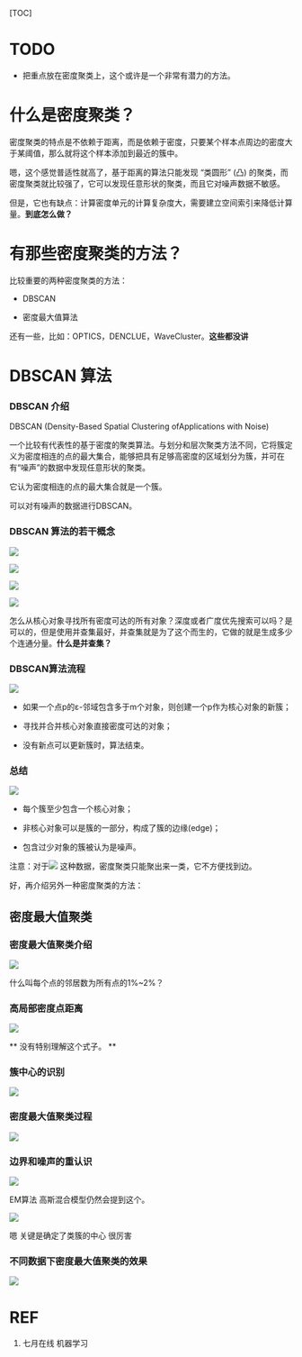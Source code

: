 [TOC]


# TODO


  * 把重点放在密度聚类上，这个或许是一个非常有潜力的方法。








# 什么是密度聚类？


密度聚类的特点是不依赖于距离，而是依赖于密度，只要某个样本点周边的密度大于某阈值，那么就将这个样本添加到最近的簇中。

嗯，这个感觉普适性就高了，基于距离的算法只能发现 “类圆形” (凸) 的聚类，而密度聚类就比较强了，它可以发现任意形状的聚类，而且它对噪声数据不敏感。

但是，它也有缺点：计算密度单元的计算复杂度大，需要建立空间索引来降低计算量。**到底怎么做？**




# 有那些密度聚类的方法？


比较重要的两种密度聚类的方法：




  * DBSCAN

  * 密度最大值算法


还有一些，比如：OPTICS，DENCLUE，WaveCluster。**这些都没讲**






# DBSCAN 算法


### DBSCAN 介绍


DBSCAN (Density-Based Spatial Clustering ofApplications with Noise)

一个比较有代表性的基于密度的聚类算法。与划分和层次聚类方法不同，它将簇定义为密度相连的点的最大集合，能够把具有足够高密度的区域划分为簇，并可在有“噪声”的数据中发现任意形状的聚类。

它认为密度相连的点的最大集合就是一个簇。

可以对有噪声的数据进行DBSCAN。


### DBSCAN 算法的若干概念




![](http://106.15.37.116/wp-content/uploads/2018/03/img_5abd16c6d0420.png)




![](http://106.15.37.116/wp-content/uploads/2018/03/img_5abd16d440786.png)




![](http://106.15.37.116/wp-content/uploads/2018/03/img_5abd16d90a3d5.png)




![](http://106.15.37.116/wp-content/uploads/2018/03/img_5abd16ddd87e2.png)


怎么从核心对象寻找所有密度可达的所有对象？深度或者广度优先搜索可以吗？是可以的，但是使用并查集最好，并查集就是为了这个而生的，它做的就是生成多少个连通分量。**什么是并查集？**


### DBSCAN算法流程



![](http://106.15.37.116/wp-content/uploads/2018/04/img_5ae19a19e41df.png)






  * 如果一个点p的ε-邻域包含多于m个对象，则创建一个p作为核心对象的新簇；

  * 寻找并合并核心对象直接密度可达的对象；

  * 没有新点可以更新簇时，算法结束。




### 总结


![](http://106.15.37.116/wp-content/uploads/2018/04/img_5ae19a2f99ba4.png)




  * 每个簇至少包含一个核心对象；

  * 非核心对象可以是簇的一部分，构成了簇的边缘(edge)；

  * 包含过少对象的簇被认为是噪声。


注意：对于![](http://106.15.37.116/wp-content/uploads/2018/04/img_5ae19aa5e0215.png) 这种数据，密度聚类只能聚出来一类，它不方便找到边。

好，再介绍另外一种密度聚类的方法：


## 密度最大值聚类




### 密度最大值聚类介绍




![](http://106.15.37.116/wp-content/uploads/2018/03/img_5abd1742ab965.png)


什么叫每个点的邻居数为所有点的1%~2%？


### 高局部密度点距离




![](http://106.15.37.116/wp-content/uploads/2018/03/img_5abd1751c49a4.png)


** 没有特别理解这个式子。 **


### 簇中心的识别




![](http://106.15.37.116/wp-content/uploads/2018/03/img_5abd175ee56cf.png)





### 密度最大值聚类过程




![](http://106.15.37.116/wp-content/uploads/2018/03/img_5abda19c0981f.png)





### 边界和噪声的重认识




![](http://106.15.37.116/wp-content/uploads/2018/03/img_5abda1c201a2d.png)


EM算法 高斯混合模型仍然会提到这个。


![](http://106.15.37.116/wp-content/uploads/2018/03/img_5abda1d814a55.png)


嗯 关键是确定了类簇的中心 很厉害


### 不同数据下密度最大值聚类的效果




![](http://106.15.37.116/wp-content/uploads/2018/03/img_5abda1f54e765.png)



























# REF

1. 七月在线 机器学习

